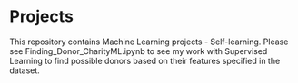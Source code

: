 # Projects
This repository contains Machine Learning projects - Self-learning.
Please see Finding_Donor_CharityML.ipynb to see my work with Supervised Learning to find possible donors based on their features specified in the dataset.
